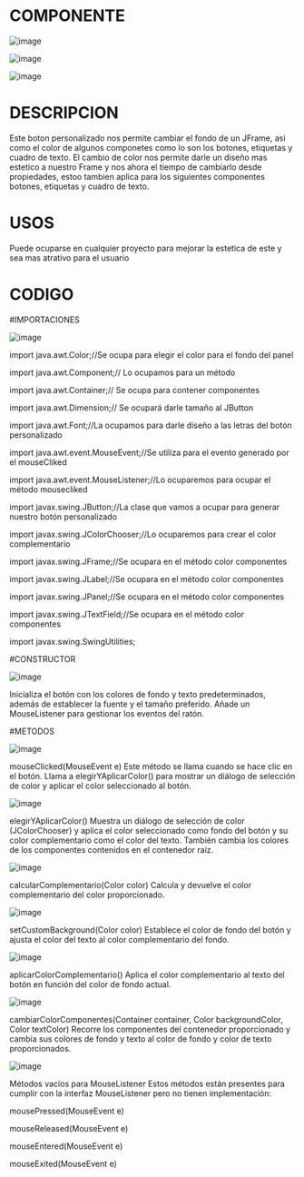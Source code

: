 # COMPONENTE
![image](https://github.com/user-attachments/assets/050485de-8ef6-43d3-b006-2aee83a542d8)

![image](https://github.com/user-attachments/assets/b1a7507d-26ef-4ef4-a18a-28147c8f8729)

![image](https://github.com/user-attachments/assets/32744948-d32f-4b8c-9802-93da827394c5)




# DESCRIPCION
Este boton personalizado nos permite cambiar el fondo de un JFrame, asi como el color de algunos componetes como lo son los botones, etiquetas y cuadro de texto.
El cambio de color nos permite darle un diseño mas estetico a nuestro Frame y nos ahora el tiempo de cambiarlo desde propiedades, estoo tambien aplica para los siguientes componentes botones, etiquetas y cuadro de texto.
# USOS
Puede ocuparse en cualquier proyecto para mejorar la estetica de este y sea mas atrativo para el usuario
# CODIGO
#IMPORTACIONES

![image](https://github.com/user-attachments/assets/2cf9c233-7762-4213-9fe6-f0c24410a994)

import java.awt.Color;//Se ocupa para elegir el color para el fondo del panel

import java.awt.Component;// Lo ocupamos para un método

import java.awt.Container;// Se ocupa para contener componentes

import java.awt.Dimension;// Se ocupará darle tamaño al JButton

import java.awt.Font;//La ocupamos para darle diseño a las letras del botón personalizado

import java.awt.event.MouseEvent;//Se utiliza para el evento generado por el mouseCliked

import java.awt.event.MouseListener;//Lo ocuparemos para ocupar el método mousecliked

import javax.swing.JButton;//La clase que vamos a ocupar para generar nuestro botón personalizado

import javax.swing.JColorChooser;//Lo ocuparemos para crear el color complementario

import javax.swing.JFrame;//Se ocupara en el método color componentes

import javax.swing.JLabel;//Se ocupara en el método color componentes

import javax.swing.JPanel;//Se ocupara en el método color componentes

import javax.swing.JTextField;//Se ocupara en el método color componentes

import javax.swing.SwingUtilities;

#CONSTRUCTOR

![image](https://github.com/user-attachments/assets/4e8a9774-7d9f-406a-9c4d-57bcaece7a31)

Inicializa el botón con los colores de fondo y texto predeterminados, además de establecer la fuente y el tamaño preferido. Añade un MouseListener para gestionar los eventos del ratón.

#METODOS


![image](https://github.com/user-attachments/assets/40c723de-7437-4063-a8f3-b6833d6baba4)

mouseClicked(MouseEvent e)
Este método se llama cuando se hace clic en el botón. Llama a elegirYAplicarColor() para mostrar un diálogo de selección de color y aplicar el color seleccionado al botón.

![image](https://github.com/user-attachments/assets/26383b14-056e-4ff2-8c06-078a86903783)

elegirYAplicarColor()
Muestra un diálogo de selección de color (JColorChooser) y aplica el color seleccionado como fondo del botón y su color complementario como el color del texto. También cambia los colores de los componentes contenidos en el contenedor raíz.

![image](https://github.com/user-attachments/assets/b08260a4-8f40-430a-9365-343e557336a0)

calcularComplementario(Color color)
Calcula y devuelve el color complementario del color proporcionado.

![image](https://github.com/user-attachments/assets/9b45bc19-9bd7-455f-92e2-3228141c2e09)

setCustomBackground(Color color)
Establece el color de fondo del botón y ajusta el color del texto al color complementario del fondo.

![image](https://github.com/user-attachments/assets/a8c5b7d4-af9e-4bf8-af29-2cf10bafb9a5)

aplicarColorComplementario()
Aplica el color complementario al texto del botón en función del color de fondo actual.

![image](https://github.com/user-attachments/assets/aeece25b-8606-4c51-999a-813813445899)

cambiarColorComponentes(Container container, Color backgroundColor, Color textColor)
Recorre los componentes del contenedor proporcionado y cambia sus colores de fondo y texto al color de fondo y color de texto proporcionados.

![image](https://github.com/user-attachments/assets/80b93d7a-2698-43ee-9d63-17f5aaafdc44)

Métodos vacíos para MouseListener
Estos métodos están presentes para cumplir con la interfaz MouseListener pero no tienen implementación:

mousePressed(MouseEvent e)

mouseReleased(MouseEvent e)

mouseEntered(MouseEvent e)

mouseExited(MouseEvent e)
